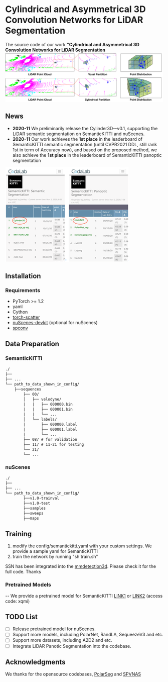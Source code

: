 
# Cylindrical and Asymmetrical 3D Convolution Networks for LiDAR Segmentation

 The source code of our work **"Cylindrical and Asymmetrical 3D Convolution Networks for LiDAR Segmentation**
![img|center](./img/pipeline.png)

## News
- **2020-11** We preliminarily release the Cylinder3D--v0.1, supporting the LiDAR semantic segmentation on SemanticKITTI and nuScenes.
- **2020-11** Our work achieves the **1st place** in the leaderboard of SemanticKITTI semantic segmentation (until CVPR2021 DDL, still rank 1st in term of Accuracy now), and based on the proposed method, we also achieve the **1st place** in the leaderboard of SemanticKITTI panoptic segmentation

![img|center](./img/leaderboard.png)

## Installation

### Requirements
- PyTorch >= 1.2 
- yaml
- Cython
- [torch-scatter](https://github.com/rusty1s/pytorch_scatter)
- [nuScenes-devkit](https://github.com/nutonomy/nuscenes-devkit) (optional for nuScenes)
- [spconv](https://github.com/traveller59/spconv)

## Data Preparation

### SemanticKITTI
```
./
├── 
├── ...
└── path_to_data_shown_in_config/
    ├──sequences
        ├── 00/           
        │   ├── velodyne/	
        |   |	├── 000000.bin
        |   |	├── 000001.bin
        |   |	└── ...
        │   └── labels/ 
        |       ├── 000000.label
        |       ├── 000001.label
        |       └── ...
        ├── 08/ # for validation
        ├── 11/ # 11-21 for testing
        └── 21/
	    └── ...
```

### nuScenes
```
./
├── 
├── ...
└── path_to_data_shown_in_config/
		├──v1.0-trainval
		├──v1.0-test
		├──samples
		├──sweeps
		├──maps

```

## Training
1. modify the config/semantickitti.yaml with your custom settings. We provide a sample yaml for SemanticKITTI
2. train the network by running "sh train.sh"


SSN has been integrated into the [mmdetection3d](https://github.com/open-mmlab/mmdetection3d). Please check it for the full code. Thanks

### Pretrained Models
-- We provide a pretrained model for SemanticKITTI [LINK1](https://drive.google.com/file/d/1q4u3LlQXz89LqYW3orXL5oTs_4R2eS8P/view?usp=sharing) or [LINK2](https://pan.baidu.com/s/1c0oIL2QTTcjCo9ZEtvOIvA) (access code: xqmi)

## TODO List
- [ ] Release pretrained model for nuScenes.
- [ ] Support more models, including PolarNet, RandLA, SequeezeV3 and etc.
- [ ] Support more datasets, including A2D2 and etc.  
- [ ] Integrate LiDAR Panotic Segmentation into the codebase.

## Acknowledgments
We thanks for the opensource codebases, [PolarSeg](https://github.com/edwardzhou130/PolarSeg)  and [SPVNAS](https://github.com/mit-han-lab/e3d)